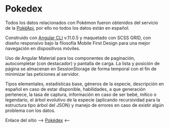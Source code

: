 # Pokedex

Todos los datos relacionados con Pokémon fueron obtenidos del servicio de la [PokéApi](https://pokeapi.co/), por ello no todos los datos están en español.

Construido con [Angular CLI](https://github.com/angular/angular-cli) v.11.0.5 y maquetado con SCSS GRID, con diseño responsivo bajo la filosofía Mobile First Design para una mejor navegación en dispositivos móviles.

Uso de Angular Material para los componentes de paginación, autocompletar (con destacador) y pantalla de carga. La lista y posición de página se almacenan en SessionStorage de forma temporal con el fin de minimizar las peticiones al servidor.

Tipos elementales, estadísticas base, géneros de la especie, descripción en español en caso de estar disponible, habilidades, a que generación pertenece, la tasa de captura, información en caso de ser bebé, mítico o legendario, el árbol evolutivo de la especie (aplicando recursividad para la estructura tipo árbol del JSON) y manejo de errores en caso de existir algún problema con los datos.

Enlace del sitio --> [Pokédex](https://swtnicolas.github.io/pokedex/) <--
